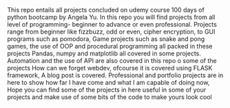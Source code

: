 This repo entails all projects concluded on udemy course 100 days of python bootcamp by Angela Yu. 
In this repo you will find projects from all level of programming- beginner to advance or even professional.
Projects range from beginner like fizzbuzz, odd or even, cipher encryption, to GUI programs such as pomodora, 
Game projects such as snake and pong games, the use of OOP and procedural programming all packed in these projects
Pandas, numpy and matplotlib all covered in some projects.
Automation and the use of API are also covered in this repo o some of the projects
How can we forget webdev, ofcourse it is covered using FLASK framework, A blog post is covered.
Professional and portfolio projects are in here to show how far I have come and what I am capable of doing now,
Hope you can find some of the projects in here useful in some of your projects and make use of some bits of the code to make yours look cool
